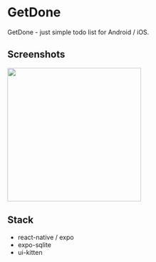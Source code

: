 # GetDone

GetDone - just simple todo list for Android / iOS.

## Screenshots

<img src="https://github.com/dromse/GetDone/assets/57846319/ebb6aa19-34fd-49e4-8eee-16c709cf3040" width="300">


## Stack

- react-native / expo
- expo-sqlite
- ui-kitten
